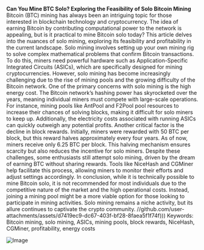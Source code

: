 **Can You Mine BTC Solo? Exploring the Feasibility of Solo Bitcoin Mining**
Bitcoin (BTC) mining has always been an intriguing topic for those interested in blockchain technology and cryptocurrency. The idea of earning Bitcoin by contributing computational power to the network is appealing, but is it practical to mine Bitcoin solo today? This article delves into the nuances of solo mining, exploring its feasibility and profitability in the current landscape.
Solo mining involves setting up your own mining rig to solve complex mathematical problems that confirm Bitcoin transactions. To do this, miners need powerful hardware such as Application-Specific Integrated Circuits (ASICs), which are specifically designed for mining cryptocurrencies. However, solo mining has become increasingly challenging due to the rise of mining pools and the growing difficulty of the Bitcoin network.
One of the primary concerns with solo mining is the high energy cost. The Bitcoin network’s hashing power has skyrocketed over the years, meaning individual miners must compete with large-scale operations. For instance, mining pools like AntPool and F2Pool pool resources to increase their chances of solving blocks, making it difficult for solo miners to keep up. Additionally, the electricity costs associated with running ASICs can quickly outweigh any potential profits.
Another critical factor is the decline in block rewards. Initially, miners were rewarded with 50 BTC per block, but this reward halves approximately every four years. As of now, miners receive only 6.25 BTC per block. This halving mechanism ensures scarcity but also reduces the incentive for solo miners.
Despite these challenges, some enthusiasts still attempt solo mining, driven by the dream of earning BTC without sharing rewards. Tools like NiceHash and CGMiner help facilitate this process, allowing miners to monitor their efforts and adjust settings accordingly.
In conclusion, while it is technically possible to mine Bitcoin solo, it is not recommended for most individuals due to the competitive nature of the market and the high operational costs. Instead, joining a mining pool might be a more viable option for those looking to participate in mining activities. Solo mining remains a niche activity, but its allure continues to captivate the crypto community. 
 //github.com/user-attachments/assets/d7419ec9-dc67-403f-bf28-8faea5f1f74f)))
Keywords: Bitcoin mining, solo mining, ASICs, mining pools, block rewards, NiceHash, CGMiner, profitability, energy costs

![Image](https://github.com/user-attachments/assets/4a25d116-2220-4385-b08e-f287af8fcbc4)
